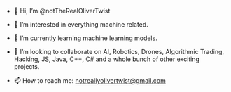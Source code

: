 - 👋 Hi, I’m @notTheRealOliverTwist

- 👀 I’m interested in everything machine related.
- 🌱 I’m currently learning machine learning models.
- 💞️ I’m looking to collaborate on AI, Robotics, Drones, Algorithmic Trading, Hacking, JS, Java, C++, C# and a whole bunch of other exciting projects.
- 📫 How to reach me:
      notreallyolivertwist@gmail.com

<!---
notTheRealOliverTwist/notTheRealOliverTwist is a ✨ special ✨ repository because its `README.md` (this file) appears on your GitHub profile.
You can click the Preview link to take a look at your changes.
--->

